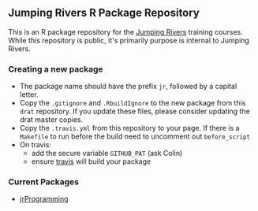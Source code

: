 
Jumping Rivers R Package Repository
-----------------------------------

This is an R package repository for the [Jumping Rivers](www.jumpingrivers.com) training courses. While this repository is public, it's primarily purpose is internal to Jumping Rivers.

### Creating a new package

-   The package name should have the prefix `jr`, followed by a capital letter.
-   Copy the `.gitignore` and `.RbuildIgnore` to the new package from this `drat` repository. If you update these files, please consider updating the drat master copies.
-   Copy the `.travis.yml` from this repository to your page. If there is a `Makefile` to run before the build need to uncomment out `before_script`
-   On travis:
    -   add the secure variable `GITHUB_PAT` (ask Colin)
    -   ensure [travis](https://travis-ci.org/profile/jr-packages) will build your package

### Current Packages

-   [jrProgramming](https://github.com/jr-packages/jrProgramming)
